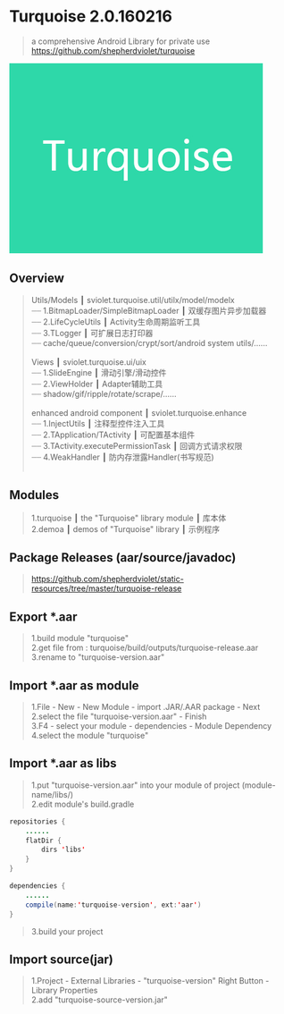 # Turquoise 2.0.160216
> a comprehensive Android Library for private use <br/>
> https://github.com/shepherdviolet/turquoise <br/>

![](https://github.com/shepherdviolet/static-resources/blob/master/image/logo/turquoise.jpg)

## Overview
> Utils/Models ┃ sviolet.turquoise.util/utilx/model/modelx <br/>
> ┈┈ 1.BitmapLoader/SimpleBitmapLoader ┃ 双缓存图片异步加载器 <br/>
> ┈┈ 2.LifeCycleUtils ┃ Activity生命周期监听工具 <br/>
> ┈┈ 3.TLogger ┃ 可扩展日志打印器 <br/>
> ┈┈ cache/queue/conversion/crypt/sort/android system utils/......<br/>
> <br/>
> Views ┃ sviolet.turquoise.ui/uix <br/>
> ┈┈ 1.SlideEngine ┃ 滑动引擎/滑动控件 <br/>
> ┈┈ 2.ViewHolder ┃ Adapter辅助工具 <br/>
> ┈┈ shadow/gif/ripple/rotate/scrape/......<br/>
> <br/>
> enhanced android component ┃ sviolet.turquoise.enhance <br/>
> ┈┈ 1.InjectUtils ┃ 注释型控件注入工具 <br/>
> ┈┈ 2.TApplication/TActivity ┃ 可配置基本组件 <br/>
> ┈┈ 3.TActivity.executePermissionTask ┃ 回调方式请求权限 <br/>
> ┈┈ 4.WeakHandler ┃ 防内存泄露Handler(书写规范) <br/>
> <br/>

## Modules
> 1.turquoise ┃ the "Turquoise" library module ┃ 库本体 <br/>
> 2.demoa ┃ demos of "Turquoise" library ┃ 示例程序 <br/>

## Package Releases (aar/source/javadoc)
> https://github.com/shepherdviolet/static-resources/tree/master/turquoise-release <br/>

## Export *.aar
>1.build module "turquoise" <br/>
>2.get file from : turquoise/build/outputs/turquoise-release.aar <br/>
>3.rename to "turquoise-version.aar" <br/>

## Import *.aar as module
>1.File - New - New Module - import .JAR/.AAR package - Next <br/>
>2.select the file "turquoise-version.aar" - Finish <br/>
>3.F4 - select your module - dependencies - Module Dependency <br/>
>4.select the module "turquoise" <br/>

## Import *.aar as libs
>1.put "turquoise-version.aar" into your module of project (module-name/libs/) <br/>
>2.edit module's build.gradle <br/>

```java
repositories {
    ......
    flatDir {
        dirs 'libs'
    }
}
```

```java
dependencies {
    ......
    compile(name:'turquoise-version', ext:'aar')
}
```

>3.build your project <br/>

## Import source(jar)
> 1.Project - External Libraries - "turquoise-version" Right Button - Library Properties <br/>
> 2.add "turquoise-source-version.jar" <br/>